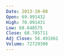 ```yaml
---
Date: 2013-10-08
Open: 69.991432
High: 70.091431
Low: 68.648575
Close: 68.705711
Adj Close: 56.491661
Volume: 72729300
---
```

